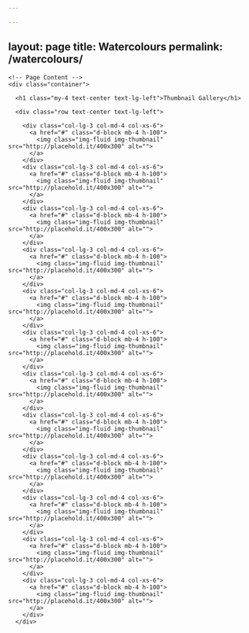 ```yaml
---

---
```

layout: page
title: Watercolours
permalink: /watercolours/
---

    
    
    <!-- Page Content -->
    <div class="container">
    
      <h1 class="my-4 text-center text-lg-left">Thumbnail Gallery</h1>
    
      <div class="row text-center text-lg-left">
    
        <div class="col-lg-3 col-md-4 col-xs-6">
          <a href="#" class="d-block mb-4 h-100">
            <img class="img-fluid img-thumbnail" src="http://placehold.it/400x300" alt="">
          </a>
        </div>
        <div class="col-lg-3 col-md-4 col-xs-6">
          <a href="#" class="d-block mb-4 h-100">
            <img class="img-fluid img-thumbnail" src="http://placehold.it/400x300" alt="">
          </a>
        </div>
        <div class="col-lg-3 col-md-4 col-xs-6">
          <a href="#" class="d-block mb-4 h-100">
            <img class="img-fluid img-thumbnail" src="http://placehold.it/400x300" alt="">
          </a>
        </div>
        <div class="col-lg-3 col-md-4 col-xs-6">
          <a href="#" class="d-block mb-4 h-100">
            <img class="img-fluid img-thumbnail" src="http://placehold.it/400x300" alt="">
          </a>
        </div>
        <div class="col-lg-3 col-md-4 col-xs-6">
          <a href="#" class="d-block mb-4 h-100">
            <img class="img-fluid img-thumbnail" src="http://placehold.it/400x300" alt="">
          </a>
        </div>
        <div class="col-lg-3 col-md-4 col-xs-6">
          <a href="#" class="d-block mb-4 h-100">
            <img class="img-fluid img-thumbnail" src="http://placehold.it/400x300" alt="">
          </a>
        </div>
        <div class="col-lg-3 col-md-4 col-xs-6">
          <a href="#" class="d-block mb-4 h-100">
            <img class="img-fluid img-thumbnail" src="http://placehold.it/400x300" alt="">
          </a>
        </div>
        <div class="col-lg-3 col-md-4 col-xs-6">
          <a href="#" class="d-block mb-4 h-100">
            <img class="img-fluid img-thumbnail" src="http://placehold.it/400x300" alt="">
          </a>
        </div>
        <div class="col-lg-3 col-md-4 col-xs-6">
          <a href="#" class="d-block mb-4 h-100">
            <img class="img-fluid img-thumbnail" src="http://placehold.it/400x300" alt="">
          </a>
        </div>
        <div class="col-lg-3 col-md-4 col-xs-6">
          <a href="#" class="d-block mb-4 h-100">
            <img class="img-fluid img-thumbnail" src="http://placehold.it/400x300" alt="">
          </a>
        </div>
        <div class="col-lg-3 col-md-4 col-xs-6">
          <a href="#" class="d-block mb-4 h-100">
            <img class="img-fluid img-thumbnail" src="http://placehold.it/400x300" alt="">
          </a>
        </div>
        <div class="col-lg-3 col-md-4 col-xs-6">
          <a href="#" class="d-block mb-4 h-100">
            <img class="img-fluid img-thumbnail" src="http://placehold.it/400x300" alt="">
          </a>
        </div>
      </div>
